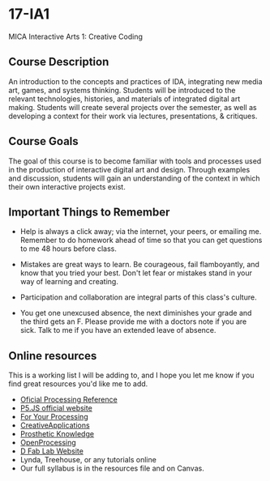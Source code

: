 # 17-IA1
MICA Interactive Arts 1: Creative Coding

## Course Description
An introduction to the concepts and practices of IDA, integrating new media art, games, and systems thinking. Students will be introduced to the relevant technologies, histories, and materials of integrated digital art making. Students will create several projects over the semester, as well as developing a context for their work via lectures, presentations, & critiques.

## Course Goals
The goal of this course is to become familiar with tools and processes used in the production of interactive digital art and design. Through examples and discussion, students will gain an understanding of the context in which their own interactive projects exist.

## Important Things to Remember
- Help is always a click away; via the internet, your peers, or emailing me. Remember to do homework ahead of time so that you can get questions to me 48 hours before class.
- Mistakes are great ways to learn. Be courageous, fail flamboyantly, and know that you tried your best. Don't let fear or mistakes stand in your way of learning and creating.
- Participation and collaboration are integral parts of this class's culture.

- You get one unexcused absence, the next diminishes your grade and the third gets an F. Please provide me with a doctors note if you are sick. Talk to me if you have an extended leave of absence.

## Online resources
This is a working list I will be adding to, and I hope you let me know if you find great resources you'd like me to add.
-  [Oficial Processing Reference](http://processing.org/reference/)
- [P5.JS official website](https://p5js.org/)
- [For Your Processing](http://fyprocessing.tumblr.com)
- [CreativeApplications]( http://www.creativeapplications.net)
- [Prosthetic Knowledge](http://prostheticknowledge.tumblr.com)
- [OpenProcessing](http://www.openprocessing.org/)
- [D Fab Lab Website](http://staff.mica.edu/rmckibbin/index.html)
- Lynda, Treehouse, or any tutorials online
- Our full syllabus is in the resources file and on Canvas.
